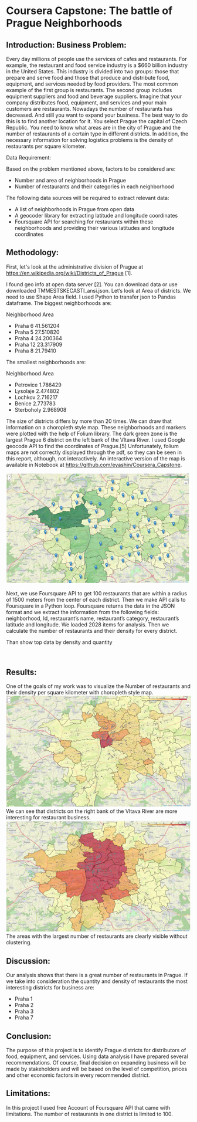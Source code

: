 # Coursera Capstone: The battle of Prague Neighborhoods
## Introduction: Business Problem:
Every day millions of people use the services of cafes and restaurants. For example, the restaurant and food service industry is a $660 billion industry in the United States. This industry is divided into two groups: those that prepare and serve food and those that produce and distribute food, equipment, and services needed by food providers. The most common example of the first group is restaurants. The second group includes equipment suppliers and food and beverage suppliers.
Imagine that your company distributes food, equipment, and services and your main customers are restaurants. Nowadays the number of restaurants has decreased. And still you want to expand your business. The best way to do this is to find another location for it.
You select Prague the capital of Czech Republic. You need to know what areas are in the city of Prague and the number of restaurants of a certain type in different districts. In addition, the necessary information for solving logistics problems is the density of restaurants per square kilometer.

Data Requirement:

Based on the problem mentioned above, factors to be considered are:
-	Number and area of neighborhoods in Prague 
-	Number of restaurants and their categories in each neighborhood

The following data sources will be required to extract relevant data:
-	A list of neighborhoods in Prague from open data
-	A geocoder library for extracting latitude and longitude coordinates
-	Foursquare API for searching for restaurants within these neighborhoods and providing their various latitudes and longitude coordinates

## Methodology:
First, let's look at the administrative division of Prague at https://en.wikipedia.org/wiki/Districts_of_Prague [1].

I found geo info at open data server [2]. You can download data or use downloaded TMMESTSKECASTI_ansi.json.
Let’s look at Area of districts. We need to use Shape Area field. I used Python to transfer json to Pandas dataframe. The biggest neighborhoods are:

Neighborhood       Area
-	Praha 6  41.561204
-	Praha 5  27.510820
-	Praha 4  24.200364
-	Praha 12  23.317909
-	Praha 8  21.79410

The smallest neighborhoods are:

Neighborhood      Area

-	Petrovice  1.786429
-	Lysolaje  2.474802
-	Lochkov  2.716217
-	Benice  2.773783
-	Sterboholy  2.968908

The size of districts differs by more than 20 times. We can draw that information on a choropleth style map. These neighborhoods and markers were plotted with the help of Folium library. The dark green zone is the largest Prague 6 district on the left bank of the Vltava River. I used Google geocode API to find the coordinates of Prague.[5]
Unfortunately, folium maps are not correctly displayed through the pdf, so they can be seen in this report, although, not interactively. An interactive version of the map is available in Notebook at https://github.com/eyashin/Coursera_Capstone.

![districts](districts.png)

Next, we use Foursquare API to get 100 restaurants that are within a radius of 1500 meters from the center of each district. Then we make API calls to Foursquare in a Python loop. Foursquare returns the data in the JSON format and we extract the information from the following fields: neighborhood, Id, restaurant’s name, restaurant’s category, restaurant’s latitude and longitude.
We loaded 2028 items for analysis.
Then we calculate the number of restaurants and their density for every district. 
 
Than show top data by density and quantity
 
 
## Results:
One of the goals of my work was to visualize the Number of restaurants and their density per square kilometer with choropleth style map. 
![Map1](map1.png)
We can see that districts on the right bank of the Vltava River are more interesting for restaurant business.
![Map2](map2.png)
The areas with the largest number of restaurants are clearly visible without clustering.

## Discussion:
Our analysis shows that there is a great number of restaurants in Prague. If we take into consideration the quantity and density of restaurants the most interesting districts for business are:
-	Praha 1
-	Praha 2
-	Praha 3
-	Praha 7

## Conclusion:
The purpose of this project is to identify Prague districts for distributors of food, equipment, and services. Using data analysis I have prepared several recommendations. Of course, final decision on expanding business will be made by stakeholders and will be based on the level of competition, prices and other economic factors in every recommended district.

## Limitations:
In this project I used free Account of Foursquare API that came with limitations. The number of restaurants in one district is limited to 100.
